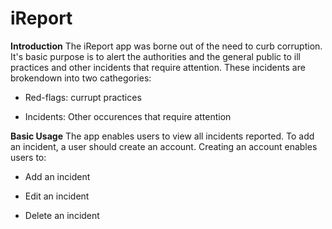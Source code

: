 # iReport

**Introduction**
The iReport app was borne out of the need to curb corruption. It's basic purpose is to alert the authorities and the general public to ill practices and other incidents that require attention. These incidents are brokendown into two cathegories:

- Red-flags: currupt practices

- Incidents: Other occurences that require attention

**Basic Usage**
The app enables users to view all incidents reported. To add an incident, a user should create an account. Creating an account enables users to:

- Add an incident

- Edit an incident

- Delete an incident